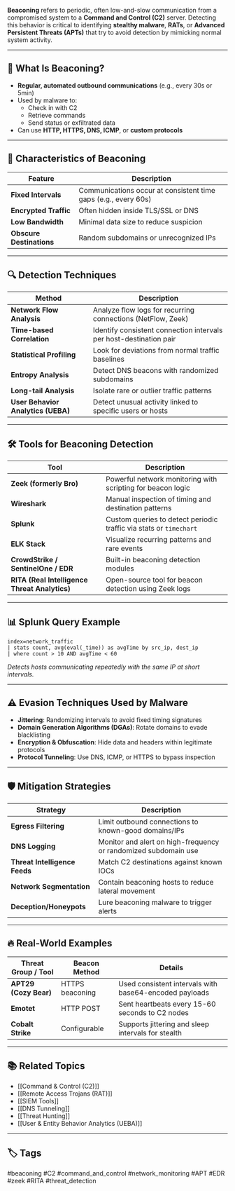 **Beaconing** refers to periodic, often low-and-slow communication from a compromised system to a **Command and Control (C2)** server. Detecting this behavior is critical to identifying **stealthy malware**, **RATs**, or **Advanced Persistent Threats (APTs)** that try to avoid detection by mimicking normal system activity.

---

## 🎯 What Is Beaconing?

- **Regular, automated outbound communications** (e.g., every 30s or 5min)
- Used by malware to:
  - Check in with C2
  - Retrieve commands
  - Send status or exfiltrated data
- Can use **HTTP, HTTPS, DNS, ICMP**, or **custom protocols**

---

## 🧠 Characteristics of Beaconing

| Feature              | Description                                                  |
|----------------------|--------------------------------------------------------------|
| **Fixed Intervals**   | Communications occur at consistent time gaps (e.g., every 60s) |
| **Encrypted Traffic** | Often hidden inside TLS/SSL or DNS                          |
| **Low Bandwidth**     | Minimal data size to reduce suspicion                       |
| **Obscure Destinations** | Random subdomains or unrecognized IPs                     |

---

## 🔍 Detection Techniques

| Method                         | Description                                                      |
|--------------------------------|------------------------------------------------------------------|
| **Network Flow Analysis**       | Analyze flow logs for recurring connections (NetFlow, Zeek)       |
| **Time-based Correlation**      | Identify consistent connection intervals per host-destination pair|
| **Statistical Profiling**       | Look for deviations from normal traffic baselines                |
| **Entropy Analysis**            | Detect DNS beacons with randomized subdomains                    |
| **Long-tail Analysis**          | Isolate rare or outlier traffic patterns                         |
| **User Behavior Analytics (UEBA)** | Detect unusual activity linked to specific users or hosts        |

---

## 🛠️ Tools for Beaconing Detection

| Tool                | Description                                                      |
|---------------------|------------------------------------------------------------------|
| **Zeek (formerly Bro)** | Powerful network monitoring with scripting for beacon logic  |
| **Wireshark**        | Manual inspection of timing and destination patterns             |
| **Splunk**           | Custom queries to detect periodic traffic via stats or `timechart` |
| **ELK Stack**        | Visualize recurring patterns and rare events                    |
| **CrowdStrike / SentinelOne / EDR** | Built-in beaconing detection modules              |
| **RITA (Real Intelligence Threat Analytics)** | Open-source tool for beacon detection using Zeek logs |

---

## 📊 Splunk Query Example

```spl
index=network_traffic
| stats count, avg(eval(_time)) as avgTime by src_ip, dest_ip
| where count > 10 AND avgTime < 60
```
_Detects hosts communicating repeatedly with the same IP at short intervals._

---

## ⚠️ Evasion Techniques Used by Malware

- **Jittering**: Randomizing intervals to avoid fixed timing signatures
- **Domain Generation Algorithms (DGAs)**: Rotate domains to evade blacklisting
- **Encryption & Obfuscation**: Hide data and headers within legitimate protocols
- **Protocol Tunneling**: Use DNS, ICMP, or HTTPS to bypass inspection

---

## 🛡️ Mitigation Strategies

|Strategy|Description|
|---|---|
|**Egress Filtering**|Limit outbound connections to known-good domains/IPs|
|**DNS Logging**|Monitor and alert on high-frequency or randomized subdomain use|
|**Threat Intelligence Feeds**|Match C2 destinations against known IOCs|
|**Network Segmentation**|Contain beaconing hosts to reduce lateral movement|
|**Deception/Honeypots**|Lure beaconing malware to trigger alerts|

---

## 🔥 Real-World Examples

|Threat Group / Tool|Beacon Method|Details|
|---|---|---|
|**APT29 (Cozy Bear)**|HTTPS beaconing|Used consistent intervals with base64-encoded payloads|
|**Emotet**|HTTP POST|Sent heartbeats every 15-60 seconds to C2 nodes|
|**Cobalt Strike**|Configurable|Supports jittering and sleep intervals for stealth|

---

## 📚 Related Topics

- [[Command & Control (C2)]]
- [[Remote Access Trojans (RAT)]]
- [[SIEM Tools]]
- [[DNS Tunneling]]
- [[Threat Hunting]]
- [[User & Entity Behavior Analytics (UEBA)]]

---

## 🏷 Tags

#beaconing #C2 #command_and_control #network_monitoring #APT #EDR #zeek #RITA #threat_detection
